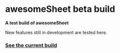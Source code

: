 # awesomeSheet beta build
**A test build of awesomeSheet**

New features still in development are tested here.

### [See the current build](https://github.com/zombieFox/awesomeSheet/)

